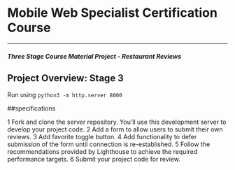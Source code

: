 # Mobile Web Specialist Certification Course
---
#### _Three Stage Course Material Project - Restaurant Reviews_

## Project Overview: Stage 3
Run using `python3 -m http.server 8000`



##specifications

   1 Fork and clone the server repository. You’ll use this development server to develop your project code.
   2 Add a form to allow users to submit their own reviews.
   3 Add favorite toggle button.
   4 Add functionality to defer submission of the form until connection is re-established.
   5 Follow the recommendations provided by Lighthouse to achieve the required performance targets.
   6 Submit your project code for review.
 




